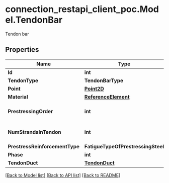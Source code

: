 # connection_restapi_client_poc.Model.TendonBar
Tendon bar

## Properties

Name | Type | Description | Notes
------------ | ------------- | ------------- | -------------
**Id** | **int** | Tendon Id | [optional] 
**TendonType** | **TendonBarType** |  | [optional] 
**Point** | [**Point2D**](Point2D.md) |  | [optional] 
**Material** | [**ReferenceElement**](ReferenceElement.md) |  | [optional] 
**PrestressingOrder** | **int** | order of tendon prestessing | [optional] 
**NumStrandsInTendon** | **int** | number of ropes in tendon | [optional] 
**PrestressReinforcementType** | **FatigueTypeOfPrestressingSteel** |  | [optional] 
**Phase** | **int** | Phase | [optional] 
**TendonDuct** | [**TendonDuct**](TendonDuct.md) |  | [optional] 

[[Back to Model list]](../README.md#documentation-for-models) [[Back to API list]](../README.md#documentation-for-api-endpoints) [[Back to README]](../README.md)

